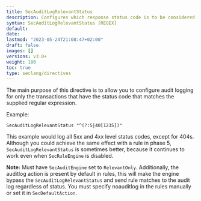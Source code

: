 ```yaml
---
title: SecAuditLogRelevantStatus
description: Configures which response status code is to be considered relevant for the purpose of audit logging.
syntax: SecAuditLogRelevantStatus [REGEX]
default: 
date: 
lastmod: "2023-05-24T21:08:47+02:00"
draft: false
images: []
versions: v3.0+
weight: 100
toc: true
type: seclang/directives
---
```

[//]: <> (This file is generated by tools/directivesgen. DO NOT EDIT.)
The main purpose of this directive is to allow you to configure audit logging for
only the transactions that have the status code that matches the supplied regular
expression.

Example:
```
SecAuditLogRelevantStatus "^(?:5|40[1235])"
```
This example would log all 5xx and 4xx level status codes,
except for 404s. Although you could achieve the same effect with a rule in phase 5,
`SecAuditLogRelevantStatus` is sometimes better, because it continues to work even when
`SecRuleEngine` is disabled.

**Note:** Must have `SecAuditEngine` set to `RelevantOnly`. Additionally, the auditlog action
is present by default in rules, this will make the engine bypass the `SecAuditLogRelevantStatus`
and send rule matches to the audit log regardless of status. You must specify noauditlog in the
rules manually or set it in `SecDefaultAction`.

